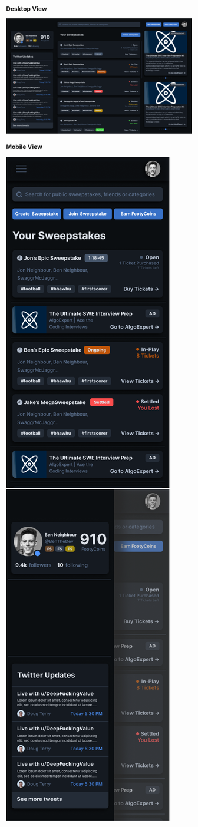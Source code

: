 ### Desktop View

<img src="./designs/UI/Dashboard/Desktop/Iteration 3 - Dashboard.PNG" />



### Mobile View

<img src="./designs/UI/Dashboard/Mobile/Iteration 3 - Dashboard.png" />
<img src="./designs/UI/Dashboard/Mobile/Iteration 3 - Dashboard (Sidebar).png" />
